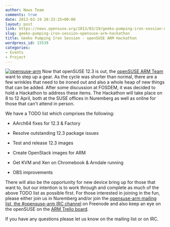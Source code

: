 ```yaml
---
author: News Team
comments: true
date: 2013-03-19 20:33:25+00:00
layout: post
link: https://news.opensuse.org/2013/03/19/geeko-pumping-iron-session-opensuse-arm-hackathon/
slug: geeko-pumping-iron-session-opensuse-arm-hackathon
title: Geeko Pumping Iron Session - openSUSE ARM Hackathon
wordpress_id: 15539
categories:
- Events
- Project
---
```


[![opensuse-arm](//news.opensuse.org/wp-content/uploads/2012/12/opensuse-arm.png)](//en.opensuse.org/Portal:ARM)
Now that openSUSE 12.3 is out, the [openSUSE ARM Team](//en.opensuse.org/Portal:ARM) want to step up a gear. As the cycle was shorter than normal, there are a few wrinkles that need to be ironed out and also a whole heap of new things that can be added. After some discussion at FOSDEM, it was decided to hold a Hackathon to address these items. The Hackathon will take place on 8 to 12 April, both at the SUSE offices in Nuremberg as well as online for those that can't attend in person.<!-- more -->

We have a TODO list which comprises the following:



	
  * AArch64 fixes for 12.3 & Factory

	
  * Resolve outstanding 12.3 package issues

	
  * Test and release 12.3 images

	
  * Create OpenStack images for ARM

	
  * Get KVM and Xen on Chromebook & Arndale running

	
  * OBS improvements


There will also be the opportunity for new device bring up for those that want to, but our intention is to work through and complete as much of the above TODO list as possible first. For those interested in joining in the fun, please either join us in Nuremberg and/or join the [opensuse-arm mailing list, the ](//lists.opensuse.org/opensuse-arm)[#opensuse-arm IRC channel](irc://freenode.net/#opensuse-arm) on Freenode and also keep an eye on the openSUSE on the [ARM Trello board](https://trello.com/board/opensuse-on-arm/5007cfc12cf0ae352e21d8dc).

If you have any questions please let us know on the mailing list or on IRC.
